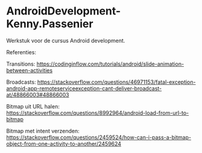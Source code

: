 # AndroidDevelopment-Kenny.Passenier

Werkstuk voor de cursus Android development.

Referenties: 

Transitions: https://codinginflow.com/tutorials/android/slide-animation-between-activities

Broadcasts: https://stackoverflow.com/questions/46971153/fatal-exception-android-app-remoteserviceexception-cant-deliver-broadcast-at/48866003#48866003

Bitmap uit URL halen: https://stackoverflow.com/questions/8992964/android-load-from-url-to-bitmap

Bitmap met intent verzenden: https://stackoverflow.com/questions/2459524/how-can-i-pass-a-bitmap-object-from-one-activity-to-another/2459624

